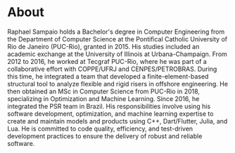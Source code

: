 # About

Raphael Sampaio holds a Bachelor's degree in Computer Engineering from the Department of Computer Science at the Pontifical Catholic University of Rio de Janeiro (PUC-Rio), granted in 2015. His studies included an academic exchange at the University of Illinois at Urbana-Champaign. From 2012 to 2016, he worked at Tecgraf PUC-Rio, where he was part of a collaborative effort with COPPE/UFRJ and CENPES/PETROBRAS. During this time, he integrated a team that developed a finite-element-based structural tool to analyze flexible and rigid risers in offshore engineering. He then obtained an MSc in Computer Science from PUC-Rio in 2018, specializing in Optimization and Machine Learning. Since 2016, he integrated the PSR team in Brazil. His responsibilities involve using his software development, optimization, and machine learning expertise to create and maintain models and products using C++, Dart/Flutter, Julia, and Lua. He is committed to code quality, efficiency, and test-driven development practices to ensure the delivery of robust and reliable software.

<!--

## Julia Packages

- [AdvancedEncryptionStandard.jl](https://github.com/raphasampaio/AdvancedEncryptionStandard.jl)
- [Holidays.jl](https://github.com/raphasampaio/Holidays.jl)
- [MemoizedSerialization.jl](https://github.com/raphasampaio/MemoizedSerialization.jl)
- [NamingConventions.jl](https://github.com/raphasampaio/NamingConventions.jl)
- [ProgressTables.jl](https://github.com/raphasampaio/ProgressTables.jl)
- [RegularizedCovarianceMatrices.jl](https://github.com/raphasampaio/RegularizedCovarianceMatrices.jl)
- [SharedPreferences.jl](https://github.com/raphasampaio/SharedPreferences.jl)
- [UnsupervisedClustering.jl](https://github.com/raphasampaio/UnsupervisedClustering.jl)
- [WorldTimeAPI.jl](https://github.com/raphasampaio/WorldTimeAPI.jl)


**raphasampaio/raphasampaio** is a ✨ _special_ ✨ repository because its `README.md` (this file) appears on your GitHub profile.

Here are some ideas to get you started:

- 🔭 I’m currently working on ...
- 🌱 I’m currently learning ...
- 👯 I’m looking to collaborate on ...
- 🤔 I’m looking for help with ...
- 💬 Ask me about ...
- 📫 How to reach me: ...
- 😄 Pronouns: ...
- ⚡ Fun fact: ...
-->

